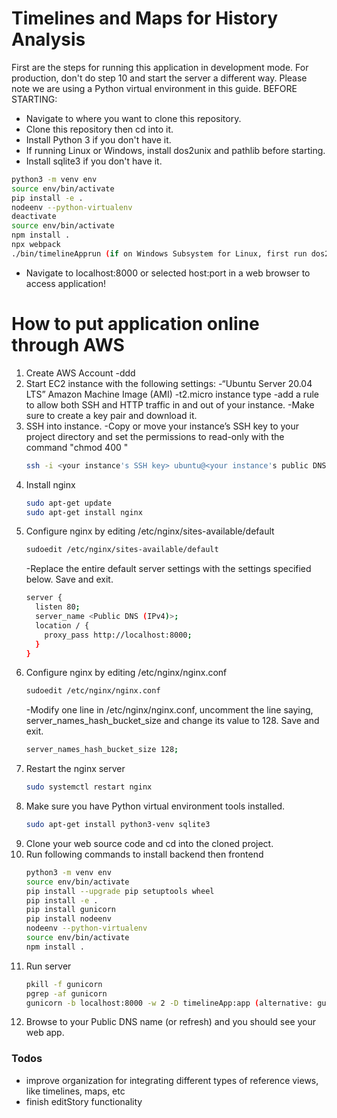 # Timelines and Maps for History Analysis

First are the steps for running this application in development mode. For production, don't do step 10 and start the server a different way. Please note we are using a Python virtual environment in this guide. BEFORE STARTING:

  - Navigate to where you want to clone this repository.
  - Clone this repository then cd into it.
  - Install Python 3 if you don't have it.
  - If running Linux or Windows, install dos2unix and pathlib before starting.
  - Install sqlite3 if you don't have it.
```sh
python3 -m venv env
source env/bin/activate
pip install -e .
nodeenv --python-virtualenv
deactivate
source env/bin/activate
npm install .
npx webpack
./bin/timelineApprun (if on Windows Subsystem for Linux, first run dos2unix ./bin/timelineApprun)
```
  - Navigate to localhost:8000 or selected host:port in a web browser to access application!

# How to put application online through AWS

1. Create AWS Account
    -ddd
2. Start EC2 instance with the following settings:
    -“Ubuntu Server 20.04 LTS” Amazon Machine Image (AMI)
    -t2.micro instance type
    -add a rule to allow both SSH and HTTP traffic in and out of your instance.
    -Make sure to create a key pair and download it.
3. SSH into instance.
    -Copy or move your instance’s SSH key to your project directory and set the permissions to read-only with the command "chmod 400 <your SSH key>"
    ```sh
    ssh -i <your instance's SSH key> ubuntu@<your instance's public DNS>
    ```
4. Install nginx
    ```sh
    sudo apt-get update
    sudo apt-get install nginx
    ```
5. Configure nginx by editing /etc/nginx/sites-available/default
    ```sh
    sudoedit /etc/nginx/sites-available/default
    ```
    -Replace the entire default server settings with the settings specified below. Save and exit.
    ```sh
    server {
      listen 80;
      server_name <Public DNS (IPv4)>;
      location / {
        proxy_pass http://localhost:8000;
      }
    }
    ```
6. Configure nginx by editing /etc/nginx/nginx.conf
    ```sh
    sudoedit /etc/nginx/nginx.conf
    ```
    -Modify one line in /etc/nginx/nginx.conf, uncomment the line saying, server_names_hash_bucket_size and change its value to 128. Save and exit.
    ```sh
    server_names_hash_bucket_size 128;
    ```
7. Restart the nginx server
    ```sh
    sudo systemctl restart nginx
    ```
8. Make sure you have Python virtual environment tools installed.
    ```sh
    sudo apt-get install python3-venv sqlite3
    ```
9. Clone your web source code and cd into the cloned project.
10. Run following commands to install backend then frontend
    ```sh
    python3 -m venv env
    source env/bin/activate
    pip install --upgrade pip setuptools wheel
    pip install -e .
    pip install gunicorn
    pip install nodeenv
    nodeenv --python-virtualenv
    source env/bin/activate
    npm install .
    ```
11. Run server
    ```sh
    pkill -f gunicorn
    pgrep -af gunicorn
    gunicorn -b localhost:8000 -w 2 -D timelineApp:app (alternative: gunicorn -b localhost:8000 -w 2 timelineApp:app --log-level debug)
    ```
12. Browse to your Public DNS name (or refresh) and you should see your web app.

### Todos

 - improve organization for integrating different types of reference views, like timelines, maps, etc
 - finish editStory functionality
